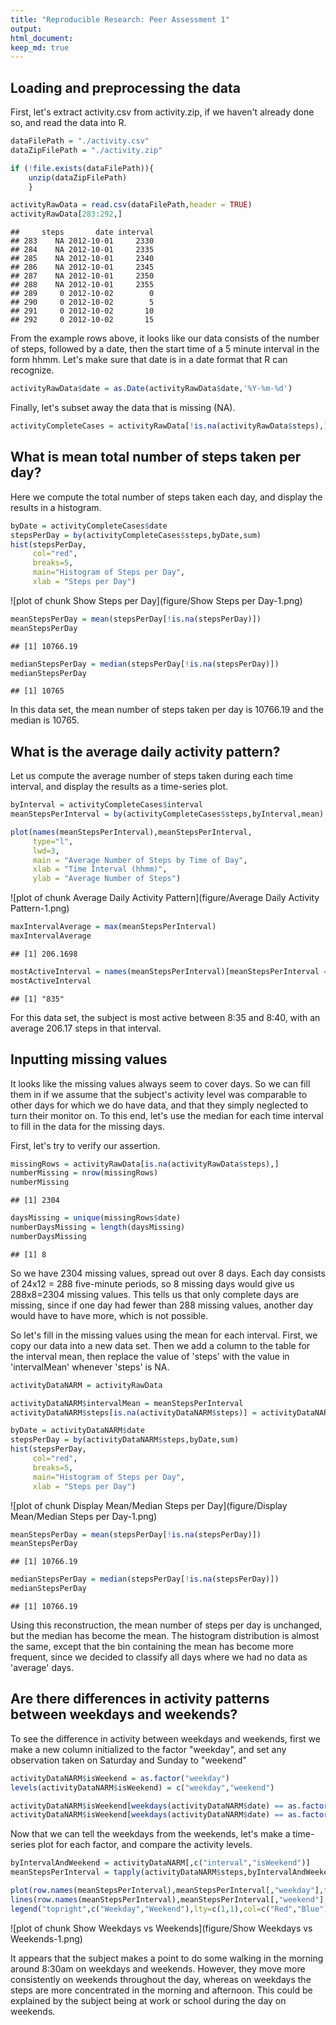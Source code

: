 ```yaml
---
title: "Reproducible Research: Peer Assessment 1"
output: 
html_document:
keep_md: true
---
```



## Loading and preprocessing the data

First, let's extract activity.csv from activity.zip, if we haven't already done
so, and read the data into R.


```r
dataFilePath = "./activity.csv"
dataZipFilePath = "./activity.zip"

if (!file.exists(dataFilePath)){
    unzip(dataZipFilePath)
    }

activityRawData = read.csv(dataFilePath,header = TRUE)
activityRawData[283:292,]
```

```
##     steps       date interval
## 283    NA 2012-10-01     2330
## 284    NA 2012-10-01     2335
## 285    NA 2012-10-01     2340
## 286    NA 2012-10-01     2345
## 287    NA 2012-10-01     2350
## 288    NA 2012-10-01     2355
## 289     0 2012-10-02        0
## 290     0 2012-10-02        5
## 291     0 2012-10-02       10
## 292     0 2012-10-02       15
```

From the example rows above, it looks like our data consists of the number of
steps, followed by a date, then the start time of a 5 minute interval in the
form hhmm.  Let's make sure that date is in a date format that R can recognize.


```r
activityRawData$date = as.Date(activityRawData$date,'%Y-%m-%d')
```

Finally, let's subset away the data that is missing (NA).


```r
activityCompleteCases = activityRawData[!is.na(activityRawData$steps),]
```

## What is mean total number of steps taken per day?

Here we compute the total number of steps taken each day, and display the results
in a histogram.


```r
byDate = activityCompleteCases$date
stepsPerDay = by(activityCompleteCases$steps,byDate,sum)
hist(stepsPerDay,
     col="red",
     breaks=5,
     main="Histogram of Steps per Day",
     xlab = "Steps per Day")
```

![plot of chunk Show Steps per Day](figure/Show Steps per Day-1.png) 

```r
meanStepsPerDay = mean(stepsPerDay[!is.na(stepsPerDay)])
meanStepsPerDay
```

```
## [1] 10766.19
```

```r
medianStepsPerDay = median(stepsPerDay[!is.na(stepsPerDay)])
medianStepsPerDay
```

```
## [1] 10765
```

In this data set, the mean number of steps taken per day is
10766.19 and the median is 10765.

## What is the average daily activity pattern?

Let us compute the average number of steps taken during each time interval, and 
display the results as a time-series plot.


```r
byInterval = activityCompleteCases$interval
meanStepsPerInterval = by(activityCompleteCases$steps,byInterval,mean)

plot(names(meanStepsPerInterval),meanStepsPerInterval,
     type="l",
     lwd=3,
     main = "Average Number of Steps by Time of Day",
     xlab = "Time Interval (hhmm)",
     ylab = "Average Number of Steps")
```

![plot of chunk Average Daily Activity Pattern](figure/Average Daily Activity Pattern-1.png) 

```r
maxIntervalAverage = max(meanStepsPerInterval)
maxIntervalAverage
```

```
## [1] 206.1698
```

```r
mostActiveInterval = names(meanStepsPerInterval)[meanStepsPerInterval == maxIntervalAverage]
mostActiveInterval
```

```
## [1] "835"
```

For this data set, the subject is most active between 8:35 and 8:40, with an average 206.17 steps in that interval.

## Inputting missing values

It looks like the missing values always seem to cover days.  So we can fill them
in if we assume that the subject's activity level was comparable to other days
for which we do have data, and that they simply neglected to turn their monitor
on.  To this end, let's use the median for each time interval to fill in the data
for the missing days.

First, let's try to verify our assertion.


```r
missingRows = activityRawData[is.na(activityRawData$steps),]
numberMissing = nrow(missingRows)
numberMissing
```

```
## [1] 2304
```

```r
daysMissing = unique(missingRows$date)
numberDaysMissing = length(daysMissing)
numberDaysMissing
```

```
## [1] 8
```

So we have 2304 missing values, spread out over 8
days.  Each day consists of 24x12 = 288 five-minute periods, so 8
missing days would give us 288x8=2304 missing values.
This tells us that only complete days are missing, since if one day had fewer than
288 missing values, another day would have to have more, which is not possible.

So let's fill in the missing values using the mean for each interval.  First, 
we copy our data into a new data set.  Then we add a column to the table for the
interval mean, then replace the value of 'steps' with the value in 'intervalMean'
whenever 'steps' is NA.


```r
activityDataNARM = activityRawData

activityDataNARM$intervalMean = meanStepsPerInterval
activityDataNARM$steps[is.na(activityDataNARM$steps)] = activityDataNARM$intervalMean[is.na(activityDataNARM$steps)]

byDate = activityDataNARM$date
stepsPerDay = by(activityDataNARM$steps,byDate,sum)
hist(stepsPerDay,
     col="red",
     breaks=5,
     main="Histogram of Steps per Day",
     xlab = "Steps per Day")
```

![plot of chunk Display Mean/Median Steps per Day](figure/Display Mean/Median Steps per Day-1.png) 

```r
meanStepsPerDay = mean(stepsPerDay[!is.na(stepsPerDay)])
meanStepsPerDay
```

```
## [1] 10766.19
```

```r
medianStepsPerDay = median(stepsPerDay[!is.na(stepsPerDay)])
medianStepsPerDay
```

```
## [1] 10766.19
```

Using this reconstruction, the mean number of steps per day is unchanged, but the
median has become the mean.  The histogram distribution is almost the same, except
that the bin containing the mean has become more frequent, since we decided to 
classify all days where we had no data as 'average' days.

## Are there differences in activity patterns between weekdays and weekends?

To see the difference in activity between weekdays and weekends, first we make a
new column initialized to the factor "weekday", and set any observation
taken on Saturday and Sunday to "weekend"


```r
activityDataNARM$isWeekend = as.factor("weekday")
levels(activityDataNARM$isWeekend) = c("weekday","weekend")

activityDataNARM$isWeekend[weekdays(activityDataNARM$date) == as.factor("Saturday")] = as.factor("weekend")
activityDataNARM$isWeekend[weekdays(activityDataNARM$date) == as.factor("Sunday")] = as.factor("weekend")
```

Now that we can tell the weekdays from the weekends, let's make a time-series plot for each factor, and compare the activity levels.


```r
byIntervalAndWeekend = activityDataNARM[,c("interval","isWeekend")]
meanStepsPerInterval = tapply(activityDataNARM$steps,byIntervalAndWeekend,mean)

plot(row.names(meanStepsPerInterval),meanStepsPerInterval[,"weekday"],type="l",lwd=3,main = "Average Number of Steps by Time of Day",xlab = "Time Interval (hhmm)",ylab = "Average Number of Steps",col="red")
lines(row.names(meanStepsPerInterval),meanStepsPerInterval[,"weekend"],lwd=3,col="blue")
legend("topright",c("Weekday","Weekend"),lty=c(1,1),col=c("Red","Blue"),bty="n")
```

![plot of chunk Show Weekdays vs Weekends](figure/Show Weekdays vs Weekends-1.png) 

It appears that the subject makes a point to do some walking in the morning around 8:30am
on weekdays and weekends.  However, they move more consistently on weekends throughout the
day, whereas on weekdays the steps are more concentrated in the morning and afternoon.
This could be explained by the subject being at work or school during the day on weekends.
